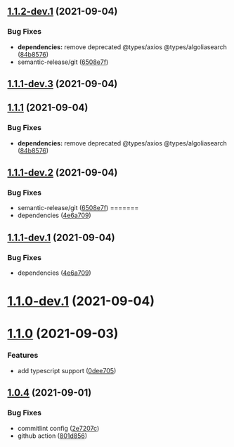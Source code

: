 ## [1.1.2-dev.1](https://github.com/metalcamp/stockx-data/compare/v1.1.1...v1.1.2-dev.1) (2021-09-04)


### Bug Fixes

* **dependencies:** remove deprecated @types/axios @types/algoliasearch ([84b8576](https://github.com/metalcamp/stockx-data/commit/84b8576c32a428be7ad5c9a6d34dd43d0fb9cebf))
* semantic-release/git ([6508e7f](https://github.com/metalcamp/stockx-data/commit/6508e7fd087ec79e3d011d66ef7b475f2f92817b))

## [1.1.1-dev.3](https://github.com/metalcamp/stockx-data/compare/v1.1.1-dev.2...v1.1.1-dev.3) (2021-09-04)
## [1.1.1](https://github.com/metalcamp/stockx-data/compare/v1.1.0...v1.1.1) (2021-09-04)


### Bug Fixes

* **dependencies:** remove deprecated @types/axios @types/algoliasearch ([84b8576](https://github.com/metalcamp/stockx-data/commit/84b8576c32a428be7ad5c9a6d34dd43d0fb9cebf))

## [1.1.1-dev.2](https://github.com/metalcamp/stockx-data/compare/v1.1.1-dev.1...v1.1.1-dev.2) (2021-09-04)


### Bug Fixes

* semantic-release/git ([6508e7f](https://github.com/metalcamp/stockx-data/commit/6508e7fd087ec79e3d011d66ef7b475f2f92817b))
=======
* dependencies ([4e6a709](https://github.com/metalcamp/stockx-data/commit/4e6a709afdf59abe1f3844794a93517a69807362))

## [1.1.1-dev.1](https://github.com/metalcamp/stockx-data/compare/v1.1.0...v1.1.1-dev.1) (2021-09-04)


### Bug Fixes

* dependencies ([4e6a709](https://github.com/metalcamp/stockx-data/commit/4e6a709afdf59abe1f3844794a93517a69807362))

# [1.1.0-dev.1](https://github.com/metalcamp/stockx-data/compare/v1.0.4...v1.1.0-dev.1) (2021-09-04)
# [1.1.0](https://github.com/metalcamp/stockx-data/compare/v1.0.4...v1.1.0) (2021-09-03)

### Features

* add typescript support ([0dee705](https://github.com/metalcamp/stockx-data/commit/0dee7058ce13e1b0029430055578a3142059b5bc))

## [1.0.4](https://github.com/metalcamp/stockx-data/compare/v1.0.3...v1.0.4) (2021-09-01)

### Bug Fixes

- commitlint config ([2e7207c](https://github.com/metalcamp/stockx-data/commit/2e7207c2e8a4a6cea9fed4c8f962ed727c0541eb))
- github action ([801d856](https://github.com/metalcamp/stockx-data/commit/801d8569308f139c52ebc800297f1343cb8a32bd))
